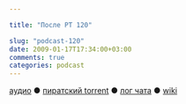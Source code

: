 ```yaml
---

title: "После РТ 120"

slug: "podcast-120"
date: 2009-01-17T17:34:00+03:00
comments: true
categories: podcast
---
```

[аудио](http://cdn.radio-t.com/rt120post.mp3) ● [пиратский torrent](http://pirates.radio-t.com/torrents/rt120post.mp3.torrent) ● [лог чата](http://chat.radio-t.com/logs/radio-t-120.html) ● [wiki](http://wiki.radio-t.com/%D0%9F%D0%BE%D1%81%D0%BB%D0%B5_%D0%A0%D0%A2_120)<audio src="http://cdn.radio-t.com/rt120post.mp3" preload="none">
